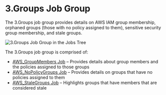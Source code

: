 # 3.Groups Job Group

The 3.Groups job group provides details on AWS IAM group membership, orphaned groups (those with no
policy assigned to them), sensitive security group membership, and stale groups.

![3.Groups Job Group in the Jobs Tree](/img/product_docs/accessanalyzer/11.6/accessanalyzer/admin/hostmanagement/jobstree.webp)

The 3.Groups job group is comprised of:

- [AWS_GroupMembers Job](/docs/accessanalyzer/11.6/solutions/aws/groups/aws_groupmembers.md)
  – Provides details about group members and the policies assigned to those groups
- [AWS_NoPolicyGroups Job](/docs/accessanalyzer/11.6/solutions/aws/groups/aws_nopolicygroups.md)
  – Provides details on groups that have no policies assigned to them
- [AWS_StaleGroups Job](/docs/accessanalyzer/11.6/solutions/aws/groups/aws_stalegroups.md)
  – Highlights groups that have members that are considered stale
